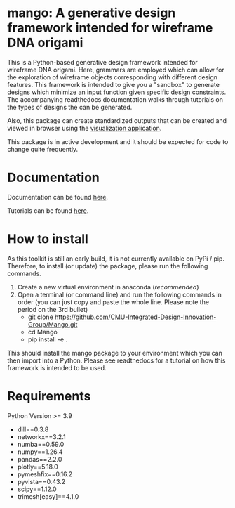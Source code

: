 # mango: A generative design framework intended for wireframe DNA origami

This is a Python-based generative design framework intended for wireframe DNA origami. Here, grammars are employed which can allow for the exploration of wireframe objects corresponding with different design features. This framework is intended to give you a "sandbox" to generate designs which minimize an input function given specific design constraints. The accompanying readthedocs documentation walks through tutorials on the types of designs the can be generated.

Also, this package can create standardized outputs that can be created and viewed in browser using the [visualization application](https://ajvetturini.github.io/kodak/).

This package is in active development and it should be expected for code to change quite frequently.

# Documentation
Documentation can be found [here](https://mango-docs.readthedocs.io/en/latest/index.html).

Tutorials can be found [here](https://mango-docs.readthedocs.io/en/latest/tutorials.html#).

# How to install

As this toolkit is still an early build, it is not currently available on PyPi / pip. Therefore, to install (or update) the package, please run the following commands.

1. Create a new virtual environment in anaconda (_recommended_)
2. Open a terminal (or command line) and run the following commands in order (you can just copy and paste the whole line. Please note the period on the 3rd bullet)
   - git clone https://github.com/CMU-Integrated-Design-Innovation-Group/Mango.git
   - cd Mango
   - pip install -e .

This should install the mango package to your environment which you can then import into a Python. Please see readthedocs for a tutorial on how this framework is intended to be used.

# Requirements

Python Version >= 3.9

- dill==0.3.8
- networkx==3.2.1
- numba==0.59.0
- numpy==1.26.4
- pandas==2.2.0
- plotly==5.18.0
- pymeshfix==0.16.2
- pyvista==0.43.2
- scipy==1.12.0
- trimesh[easy]==4.1.0

